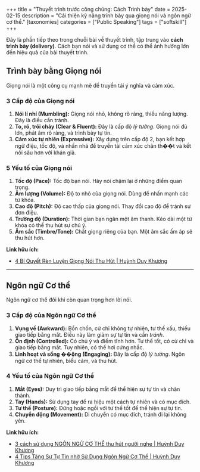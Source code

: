 +++
title = "Thuyết trình trước công chúng: Cách Trình bày"
date = 2025-02-15
description = "Cải thiện kỹ năng trình bày qua giọng nói và ngôn ngữ cơ thể."
[taxonomies]
categories = ["Public Speaking"]
tags = ["softskill"]
+++

Đây là phần tiếp theo trong chuỗi bài về thuyết trình, tập trung vào **cách trình bày (delivery)**. Cách bạn nói và sử dụng cơ thể có thể ảnh hưởng lớn đến hiệu quả của bài thuyết trình.

## Trình bày bằng Giọng nói

Giọng nói là một công cụ mạnh mẽ để truyền tải ý nghĩa và cảm xúc.

### 3 Cấp độ của Giọng nói

1.  **Nói lí nhí (Mumbling):** Giọng nói nhỏ, không rõ ràng, thiếu năng lượng. Đây là điều cần tránh.
2.  **To, rõ, trôi chảy (Clear & Fluent):** Đây là cấp độ *lý tưởng*. Giọng nói đủ lớn, phát âm rõ ràng, và trình bày tự tin.
3.  **Cảm xúc tự nhiên (Expressive):** Xây dựng trên cấp độ 2, bạn kết hợp ngữ điệu, tốc độ, và nhấn nhá để truyền tải cảm xúc chân th��t và kết nối sâu hơn với khán giả.

### 5 Yếu tố của Giọng nói

1.  **Tốc độ (Pace):** Tốc độ bạn nói. Hãy nói chậm lại ở những điểm quan trọng.
2.  **Âm lượng (Volume):** Độ to nhỏ của giọng nói. Dùng để nhấn mạnh các từ khóa.
3.  **Cao độ (Pitch):** Độ cao thấp của giọng nói. Thay đổi cao độ để tránh sự đơn điệu.
4.  **Trường độ (Duration):** Thời gian bạn ngân một âm thanh. Kéo dài một từ khóa có thể thu hút sự chú ý.
5.  **Âm sắc (Timbre/Tone):** Chất giọng riêng của bạn. Một âm sắc ấm áp sẽ thu hút hơn.

**Link hữu ích:**
- [4 Bí Quyết Rèn Luyện Giọng Nói Thu Hút | Huỳnh Duy Khương](https://www.youtube.com/watch?v=GRiQ80T9RZI)

---

## Ngôn ngữ Cơ thể

Ngôn ngữ cơ thể đôi khi còn quan trọng hơn lời nói.

### 3 Cấp độ của Ngôn ngữ Cơ thể

1.  **Vụng về (Awkward):** Bồn chồn, cử chỉ không tự nhiên, tư thế xấu, thiếu giao tiếp bằng mắt. Điều này làm giảm sự tự tin và cần *tránh*.
2.  **Ổn định (Controlled):** Có chủ ý và điềm tĩnh hơn. Tư thế tốt, có cử chỉ và giao tiếp bằng mắt. Tuy nhiên, có thể hơi cứng nhắc.
3.  **Linh hoạt và sống ��ộng (Engaging):** Đây là cấp độ *lý tưởng*. Ngôn ngữ cơ thể tự nhiên, biểu cảm, và thu hút.

### 4 Yếu tố của Ngôn ngữ Cơ thể

1.  **Mắt (Eyes):** Duy trì giao tiếp bằng mắt để thể hiện sự tự tin và chân thành.
2.  **Tay (Hands):** Sử dụng tay để ra hiệu một cách tự nhiên và có mục đích.
3.  **Tư thế (Posture):** Đứng hoặc ngồi với tư thế tốt để thể hiện sự tự tin.
4.  **Chuyển động (Movement):** Di chuyển có mục đích, tránh đi lại không yên.

**Link hữu ích:**
- [3 cách sử dụng NGÔN NGỮ CƠ THỂ thu hút người nghe | Huỳnh Duy Khương](https://www.youtube.com/watch?v=xPY9EHVp_1E)
- [4 Tips Tăng Sự Tự Tin nhờ Sử Dụng Ngôn Ngữ Cơ Thể | Huỳnh Duy Khương](https://www.youtube.com/watch?v=TeWXTbm3MmE)